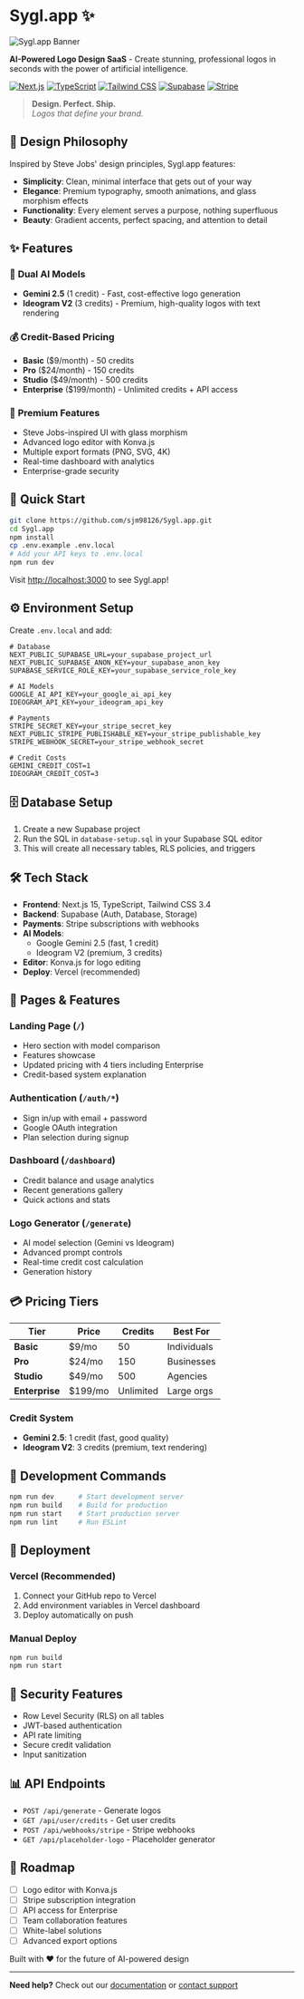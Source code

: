 # Sygl.app ✨

![Sygl.app Banner](https://img.shields.io/badge/Sygl.app-AI%20Logo%20Design-purple?style=for-the-badge&logo=sparkles)

**AI-Powered Logo Design SaaS** - Create stunning, professional logos in seconds with the power of artificial intelligence.

[![Next.js](https://img.shields.io/badge/Next.js-15-black?style=flat-square&logo=next.js)](https://nextjs.org/)
[![TypeScript](https://img.shields.io/badge/TypeScript-5-blue?style=flat-square&logo=typescript)](https://typescriptlang.org/)
[![Tailwind CSS](https://img.shields.io/badge/Tailwind-3.4-cyan?style=flat-square&logo=tailwindcss)](https://tailwindcss.com/)
[![Supabase](https://img.shields.io/badge/Supabase-Database-green?style=flat-square&logo=supabase)](https://supabase.com/)
[![Stripe](https://img.shields.io/badge/Stripe-Payments-purple?style=flat-square&logo=stripe)](https://stripe.com/)

> **Design. Perfect. Ship.**  
> *Logos that define your brand.*

## 🎨 Design Philosophy

Inspired by Steve Jobs' design principles, Sygl.app features:

- **Simplicity**: Clean, minimal interface that gets out of your way
- **Elegance**: Premium typography, smooth animations, and glass morphism effects  
- **Functionality**: Every element serves a purpose, nothing superfluous
- **Beauty**: Gradient accents, perfect spacing, and attention to detail

## ✨ Features

### 🤖 **Dual AI Models**
- **Gemini 2.5** (1 credit) - Fast, cost-effective logo generation
- **Ideogram V2** (3 credits) - Premium, high-quality logos with text rendering

### 💰 **Credit-Based Pricing**
- **Basic** ($9/month) - 50 credits
- **Pro** ($24/month) - 150 credits 
- **Studio** ($49/month) - 500 credits
- **Enterprise** ($199/month) - Unlimited credits + API access

### 🎨 **Premium Features**
- Steve Jobs-inspired UI with glass morphism
- Advanced logo editor with Konva.js
- Multiple export formats (PNG, SVG, 4K)
- Real-time dashboard with analytics
- Enterprise-grade security

## 🚀 Quick Start

```bash
git clone https://github.com/sjm98126/Sygl.app.git
cd Sygl.app
npm install
cp .env.example .env.local
# Add your API keys to .env.local
npm run dev
```

Visit [http://localhost:3000](http://localhost:3000) to see Sygl.app!

## ⚙️ Environment Setup

Create `.env.local` and add:

```env
# Database
NEXT_PUBLIC_SUPABASE_URL=your_supabase_project_url
NEXT_PUBLIC_SUPABASE_ANON_KEY=your_supabase_anon_key
SUPABASE_SERVICE_ROLE_KEY=your_supabase_service_role_key

# AI Models
GOOGLE_AI_API_KEY=your_google_ai_api_key
IDEOGRAM_API_KEY=your_ideogram_api_key

# Payments
STRIPE_SECRET_KEY=your_stripe_secret_key
NEXT_PUBLIC_STRIPE_PUBLISHABLE_KEY=your_stripe_publishable_key
STRIPE_WEBHOOK_SECRET=your_stripe_webhook_secret

# Credit Costs
GEMINI_CREDIT_COST=1
IDEOGRAM_CREDIT_COST=3
```

## 🗄️ Database Setup

1. Create a new Supabase project
2. Run the SQL in `database-setup.sql` in your Supabase SQL editor
3. This will create all necessary tables, RLS policies, and triggers

## 🛠️ Tech Stack

- **Frontend**: Next.js 15, TypeScript, Tailwind CSS 3.4
- **Backend**: Supabase (Auth, Database, Storage)  
- **Payments**: Stripe subscriptions with webhooks
- **AI Models**: 
  - Google Gemini 2.5 (fast, 1 credit)
  - Ideogram V2 (premium, 3 credits)
- **Editor**: Konva.js for logo editing
- **Deploy**: Vercel (recommended)

## 📱 Pages & Features

### Landing Page (`/`)
- Hero section with model comparison
- Features showcase
- Updated pricing with 4 tiers including Enterprise
- Credit-based system explanation

### Authentication (`/auth/*`)
- Sign in/up with email + password
- Google OAuth integration
- Plan selection during signup

### Dashboard (`/dashboard`)
- Credit balance and usage analytics
- Recent generations gallery
- Quick actions and stats

### Logo Generator (`/generate`)
- AI model selection (Gemini vs Ideogram)
- Advanced prompt controls
- Real-time credit cost calculation
- Generation history

## 💳 Pricing Tiers

| Tier | Price | Credits | Best For |
|------|-------|---------|----------|
| **Basic** | $9/mo | 50 | Individuals |
| **Pro** | $24/mo | 150 | Businesses |
| **Studio** | $49/mo | 500 | Agencies |
| **Enterprise** | $199/mo | Unlimited | Large orgs |

### Credit System
- **Gemini 2.5**: 1 credit (fast, good quality)
- **Ideogram V2**: 3 credits (premium, text rendering)

## 🔧 Development Commands

```bash
npm run dev      # Start development server
npm run build    # Build for production
npm run start    # Start production server
npm run lint     # Run ESLint
```

## 🚀 Deployment

### Vercel (Recommended)
1. Connect your GitHub repo to Vercel
2. Add environment variables in Vercel dashboard
3. Deploy automatically on push

### Manual Deploy
```bash
npm run build
npm run start
```

## 🔐 Security Features

- Row Level Security (RLS) on all tables
- JWT-based authentication
- API rate limiting
- Secure credit validation
- Input sanitization

## 📊 API Endpoints

- `POST /api/generate` - Generate logos
- `GET /api/user/credits` - Get user credits
- `POST /api/webhooks/stripe` - Stripe webhooks
- `GET /api/placeholder-logo` - Placeholder generator

## 🎯 Roadmap

- [ ] Logo editor with Konva.js
- [ ] Stripe subscription integration
- [ ] API access for Enterprise
- [ ] Team collaboration features
- [ ] White-label solutions
- [ ] Advanced export options

Built with ❤️ for the future of AI-powered design

---

**Need help?** Check out our [documentation](https://docs.sygl.app) or [contact support](mailto:support@sygl.app)